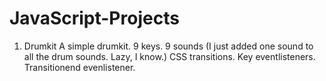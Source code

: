 # JavaScript-Projects

1. Drumkit
A simple drumkit. 9 keys. 9 sounds (I just added one sound to all the drum sounds. Lazy, I know.)
CSS transitions. 
Key eventlisteners. Transitionend evenlistener.
